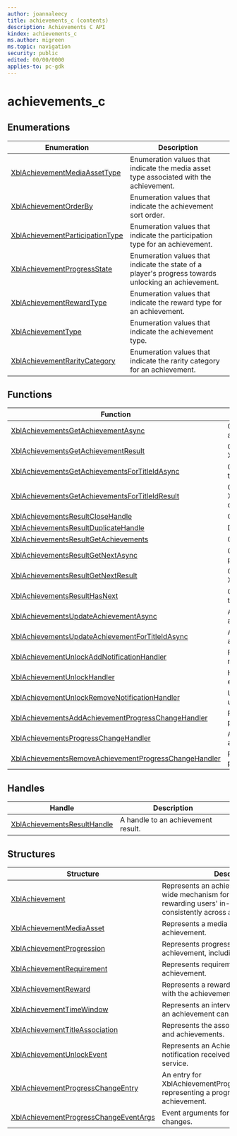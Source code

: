 ```yaml
---
author: joannaleecy
title: achievements_c (contents)
description: Achievements C API
kindex: achievements_c
ms.author: migreen
ms.topic: navigation
security: public
edited: 00/00/0000
applies-to: pc-gdk
---
```


# achievements_c  



  
## Enumerations  
  
| Enumeration | Description |  
| --- | --- |  
| [XblAchievementMediaAssetType](enums/xblachievementmediaassettype.md) | Enumeration values that indicate the media asset type associated with the achievement. |  
| [XblAchievementOrderBy](enums/xblachievementorderby.md) | Enumeration values that indicate the achievement sort order. |  
| [XblAchievementParticipationType](enums/xblachievementparticipationtype.md) | Enumeration values that indicate the participation type for an achievement. |  
| [XblAchievementProgressState](enums/xblachievementprogressstate.md) | Enumeration values that indicate the state of a player's progress towards unlocking an achievement. |  
| [XblAchievementRewardType](enums/xblachievementrewardtype.md) | Enumeration values that indicate the reward type for an achievement. |  
| [XblAchievementType](enums/xblachievementtype.md) | Enumeration values that indicate the achievement type. |  
| [XblAchievementRarityCategory](enums/xblachievementraritycategory.md) | Enumeration values that indicate the rarity category for an achievement. |  
  
## Functions  
  
| Function | Description |  
| --- | --- |  
| [XblAchievementsGetAchievementAsync](functions/xblachievementsgetachievementasync.md) | Gets an achievement for a player with a specific achievement ID. |  
| [XblAchievementsGetAchievementResult](functions/xblachievementsgetachievementresult.md) | Get the result handle from an XblAchievementsGetAchievementAsync call. |  
| [XblAchievementsGetAchievementsForTitleIdAsync](functions/xblachievementsgetachievementsfortitleidasync.md) | Gets the first page of achievements for a player of the specified title. |  
| [XblAchievementsGetAchievementsForTitleIdResult](functions/xblachievementsgetachievementsfortitleidresult.md) | Get XblAchievementsResultHandle from an XblAchievementsGetAchievementsForTitleIdAsync call. |  
| [XblAchievementsResultCloseHandle](functions/xblachievementsresultclosehandle.md) | Closes the XblAchievementsResultHandle. |  
| [XblAchievementsResultDuplicateHandle](functions/xblachievementsresultduplicatehandle.md) | Duplicates a XblAchievementsResultHandle. |  
| [XblAchievementsResultGetAchievements](functions/xblachievementsresultgetachievements.md) | Get a list of XblAchievement objects. |  
| [XblAchievementsResultGetNextAsync](functions/xblachievementsresultgetnextasync.md) | Gets the result of next page of achievements for a player of the specified title. |  
| [XblAchievementsResultGetNextResult](functions/xblachievementsresultgetnextresult.md) | Get XblAchievementsResultHandle from an XblAchievementsResultGetNextAsync call. |  
| [XblAchievementsResultHasNext](functions/xblachievementsresulthasnext.md) | Checks if there are more pages of achievements to retrieve from the service. |  
| [XblAchievementsUpdateAchievementAsync](functions/xblachievementsupdateachievementasync.md) | Allow achievement progress to be updated and achievements to be unlocked. |  
| [XblAchievementsUpdateAchievementForTitleIdAsync](functions/xblachievementsupdateachievementfortitleidasync.md) | Allow achievement progress to be updated and achievements to be unlocked. |  
| [XblAchievementUnlockAddNotificationHandler](functions/xblachievementunlockaddnotificationhandler.md) | Registers an event handler for achievement unlock notifications. |  
| [XblAchievementUnlockHandler](functions/xblachievementunlockhandler.md) | Handle for Function handling achievement unlock events. |  
| [XblAchievementUnlockRemoveNotificationHandler](functions/xblachievementunlockremovenotificationhandler.md) | Unregisters an event handler for achievement unlock notifications. |  
| [XblAchievementsAddAchievementProgressChangeHandler](functions/xblachievementsaddachievementprogresschangehandler.md) | Registers an event handler for achievement progress change notifications. |  
| [XblAchievementsProgressChangeHandler](functions/xblachievementsprogresschangehandler.md) | A callback invoked when a progress is made on an achievement. |  
| [XblAchievementsRemoveAchievementProgressChangeHandler](functions/xblachievementsremoveachievementprogresschangehandler.md) | Removes an event handler for achievement progress change notifications. |  
  
## Handles  
  
| Handle | Description |  
| --- | --- |  
| [XblAchievementsResultHandle](handles/xblachievementsresulthandle.md) | A handle to an achievement result. |  
  
## Structures  
  
| Structure | Description |  
| --- | --- |  
| [XblAchievement](structs/xblachievement.md) | Represents an achievement, a system-wide mechanism for directing and rewarding users' in-game actions consistently across all games. |  
| [XblAchievementMediaAsset](structs/xblachievementmediaasset.md) | Represents a media asset for an achievement. |  
| [XblAchievementProgression](structs/xblachievementprogression.md) | Represents progress details about the achievement, including requirements. |  
| [XblAchievementRequirement](structs/xblachievementrequirement.md) | Represents requirements for unlocking the achievement. |  
| [XblAchievementReward](structs/xblachievementreward.md) | Represents a reward that is associated with the achievement. |  
| [XblAchievementTimeWindow](structs/xblachievementtimewindow.md) | Represents an interval of time during which an achievement can be unlocked. |  
| [XblAchievementTitleAssociation](structs/xblachievementtitleassociation.md) | Represents the association between a title and achievements. |  
| [XblAchievementUnlockEvent](structs/xblachievementunlockevent.md) | Represents an Achievement Unlock notification received from the notification service. |  
| [XblAchievementProgressChangeEntry](structs/xblachievementprogresschangeentry.md) | An entry for XblAchievementProgressChangeEventArgs representing a progress update for a single achievement. |  
| [XblAchievementProgressChangeEventArgs](structs/xblachievementprogresschangeeventargs.md) | Event arguments for achievement progress changes. |  
